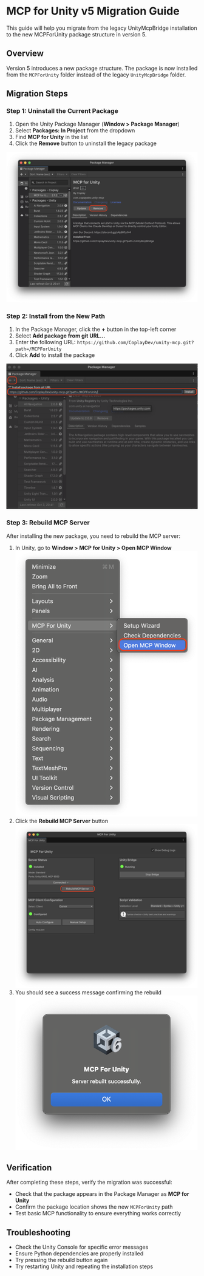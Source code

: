 # MCP for Unity v5 Migration Guide

This guide will help you migrate from the legacy UnityMcpBridge installation to the new MCPForUnity package structure in version 5.

## Overview

Version 5 introduces a new package structure. The package is now installed from the `MCPForUnity` folder instead of the legacy `UnityMcpBridge` folder.

## Migration Steps

### Step 1: Uninstall the Current Package

1. Open the Unity Package Manager (**Window > Package Manager**)
2. Select **Packages: In Project** from the dropdown
3. Find **MCP for Unity** in the list
4. Click the **Remove** button to uninstall the legacy package

![Uninstalling the legacy package](images/v5_01_uninstall.png)

### Step 2: Install from the New Path

1. In the Package Manager, click the **+** button in the top-left corner
2. Select **Add package from git URL...**
3. Enter the following URL: `https://github.com/CoplayDev/unity-mcp.git?path=/MCPForUnity`
4. Click **Add** to install the package

![Installing from the new MCPForUnity path](images/v5_02_install.png)

### Step 3: Rebuild MCP Server

After installing the new package, you need to rebuild the MCP server:

1. In Unity, go to **Window > MCP for Unity > Open MCP Window**
![Opening the MCP window](images/v5_03_open_mcp_window.png)
2. Click the **Rebuild MCP Server** button
![Rebuilding the MCP server](images/v5_04_rebuild_mcp_server.png)
3. You should see a success message confirming the rebuild
![Rebuild success](images/v5_05_rebuild_success.png)

## Verification

After completing these steps, verify the migration was successful:

- Check that the package appears in the Package Manager as **MCP for Unity**
- Confirm the package location shows the new `MCPForUnity` path
- Test basic MCP functionality to ensure everything works correctly

## Troubleshooting

- Check the Unity Console for specific error messages
- Ensure Python dependencies are properly installed
- Try pressing the rebuild button again
- Try restarting Unity and repeating the installation steps

